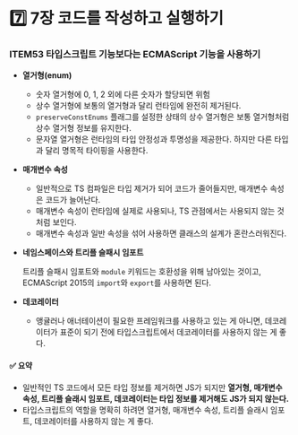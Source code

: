 # 7️⃣ 7장 코드를 작성하고 실행하기

### ITEM53 타입스크립트 기능보다는 ECMAScript 기능을 사용하기

* **열거형(enum)**
  * 숫자 열거형에 0, 1, 2 외에 다른 숫자가 할당되면 위험
  * 상수 열거형에 보통의 열거형과 달리 런타임에 완전히 제거된다.
  * `preserveConstEnums` 플래그를 설정한 상태의 상수 열거형은 보통 열거형처럼 상수 열거형 정보를 유지한다.
  * 문자열 열거형은 런타임의 타입 안정성과 투명성을 제공한다. 하지만 다른 타입과 달리 명목적 타이핑을 사용한다.



* **매개변수 속성**
  * 일반적으로 TS 컴파일은 타입 제거가 되어 코드가 줄어들지만, 매개변수 속성은 코드가 늘어난다.
  * 매개변수 속성이 런타임에 실제로 사용되나, TS 관점에서는 사용되지 않는 것처럼 보인다.
  * 매개변수 속성과 일반 속성을 섞어 사용하면 클래스의 설계가 혼란스러워진다.



*   **네임스페이스와 트리플 슬패시 임포트**

    트리플 슬패시 임포트와 `module` 키워드는 호환성을 위해 남아있는 것이고, ECMAScript 2015의 `import`와 `export`를 사용하면 된다.



* **데코레이터**
  * 앵귤러나 애너테이션이 필요한 프레임워크를 사용하고 있는 게 아니면, 데코레이터가 표준이 되기 전에 타입스크립트에서 데코레이터를 사용하지 않는 게 좋다.

#### ✅ 요약

* 일반적인 TS 코드에서 모든 타입 정보를 제거하면 JS가 되지만 **열거형, 매개변수 속성, 트리플 슬래시 임포트, 데코레이터는 타입 정보를 제거해도 JS가 되지 않는다.**
* 타입스크립트의 역할을 명확히 하려면 열거형, 매개변수 속성, 트리플 슬래시 임포트, 데코레이터를 사용하지 않는 게 좋다.
